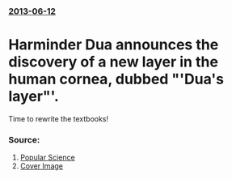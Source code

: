 ### [2013-06-12](/news/2013/06/12/index.md)

# Harminder Dua announces the discovery of a new layer in the human cornea, dubbed "'Dua's layer"'. 

Time to rewrite the textbooks!


### Source:

1. [Popular Science](http://www.popsci.com/science/article/2013-06/new-body-part-discovered-human-eye)
1. [Cover Image](http://www.popsci.com/sites/popsci.com/files/styles/medium_1x_/public/import/2013/images/2013/06/Eye_iris.jpg?itok=cm2uqBqA)
